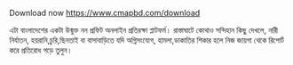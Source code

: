 Download now
https://www.cmapbd.com/download

এটা বাংলাদেশের একটা উন্মুক্ত নন প্রফিট অনলাইন প্রতিরক্ষা প্লাটফর্ম। রাস্তাঘাটে কোথাও সন্দিহান কিছু দেখলে, নারী নির্যাতন, হয়রানি,চুরি,ছিনতাই বা বাসাবাড়িতে যদি অগ্নিসংযোগ, হামলা,ডাকাতির শিকার হলে নিজ জায়গা থেকে রিপোর্ট করে প্রতিরোধ গড়ে তুলুন।
